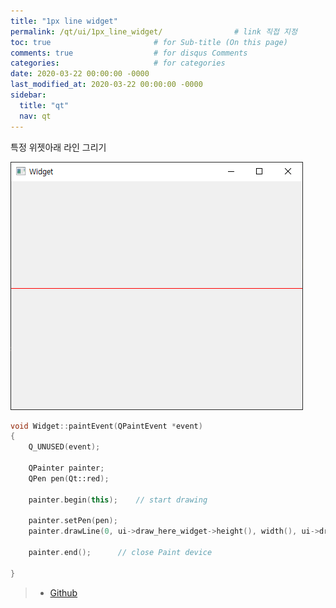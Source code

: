 ```yaml
---
title: "1px line widget"
permalink: /qt/ui/1px_line_widget/                # link 직접 지정
toc: true                       # for Sub-title (On this page)
comments: true                  # for disqus Comments
categories:                     # for categories
date: 2020-03-22 00:00:00 -0000
last_modified_at: 2020-03-22 00:00:00 -0000
sidebar:
  title: "qt"
  nav: qt
---
```


특정 위젯아래 라인 그리기

![](/file/image/qt-1px-line-widget.png)

```cpp
void Widget::paintEvent(QPaintEvent *event)
{
    Q_UNUSED(event);

    QPainter painter;
    QPen pen(Qt::red);

    painter.begin(this);    // start drawing

    painter.setPen(pen);
    painter.drawLine(0, ui->draw_here_widget->height(), width(), ui->draw_here_widget->height());  // line

    painter.end();      // close Paint device

}
```

> * [Github](https://github.com/GoodayTH/1px_line_paint)